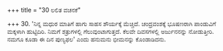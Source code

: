 +++
title = "30 ಲಲಿತ ವಚನಕೆ"

+++
30. 'ನಿನ್ನ ಮಧುರ ಮಾತಿಗೆ ಹಾಗು ಸಾಹಸ ಶೌರ್ಯಕ್ಕೆ ಮೆಚ್ಚಿದೆ. ಚಂದ್ರವಂಶಕ್ಕೆ ಭೂಷಣರಾಗಿ ಪಾಂಡುವಿಗೆ ಮಕ್ಕಳಾಗಿ ಹುಟ್ಟಿದಿರಿ. ನಿಮಗೆ ಶತ್ರುಗಳಲ್ಲಿ ಗೆಲುವುಂಟಾಗುತ್ತದೆ. ಕೆಲವೇ ದಿವಸಗಳಲ್ಲಿ ಅರ್ಜುನನನ್ನು ನೋಡುತ್ತೀರಿ. ನಮಗೂ ಕೂಡಾ ಈ ದಿನ ಪುಣ್ಯಫಲ' ಎಂದು ಹನುಮನು ಭೀಮನನ್ನು ಕೊಂಡಾಡಿದನು.